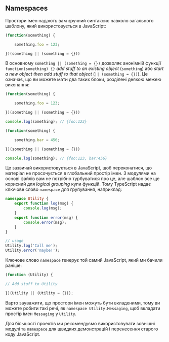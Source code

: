 ## Namespaces
Простори імен надають вам зручний синтаксис навколо загального шаблону, який використовується в JavaScript:

```ts
(function(something) {

    something.foo = 123;

})(something || (something = {}))
```

В основному `something || (something = {})` дозволяє анонімній функції `function(something) {}` *add stuff to an existing object* (`something`) або *start a new object then add stuff to that object* (`|| (something = {})`). Це означає, що ви можете мати два таких блоки, розділені деякою межею виконання:
```ts
(function(something) {

    something.foo = 123;

})(something || (something = {}))

console.log(something); // {foo:123}

(function(something) {

    something.bar = 456;

})(something || (something = {}))

console.log(something); // {foo:123, bar:456}

```

Це зазвичай використовується в JavaScript, щоб переконатися, що матеріал не просочується в глобальний простір імен. З модулями на основі файлів вам не потрібно турбуватися про це, але шаблон все ще корисний для *logical grouping* купи функцій. Тому TypeScript надає ключове слово `namespace` для групування, наприклад:

```ts
namespace Utility {
    export function log(msg) {
        console.log(msg);
    }
    export function error(msg) {
        console.error(msg);
    }
}

// usage
Utility.log('Call me');
Utility.error('maybe!');
```

Ключове слово `namespace` генерує той самий JavaScript, який ми бачили раніше:

```ts
(function (Utility) {

// Add stuff to Utility

})(Utility || (Utility = {}));
```

Варто зауважити, що простори імен можуть бути вкладеними, тому ви можете робити такі речі, як `namespace Utility.Messaging`, щоб вкладати простір імен `Messaging` у `Utility`.

Для більшості проектів ми рекомендуємо використовувати зовнішні модулі та `namespace` для швидких демонстрацій і перенесення старого коду JavaScript.
